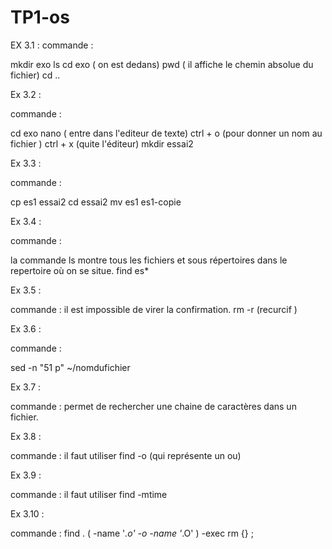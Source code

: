 # TP1-os

EX 3.1 :
commande : 

mkdir exo
ls
cd exo ( on est dedans)
pwd ( il affiche le chemin absolue du fichier)
cd ..

           
Ex 3.2 :

commande :

cd exo
nano ( entre dans l'editeur de texte)
ctrl + o (pour donner un nom au fichier )
ctrl + x (quite l'éditeur)
mkdir essai2

Ex 3.3 :

commande :

cp es1 essai2
cd essai2
mv es1 es1-copie

Ex 3.4 :

commande :

la commande ls montre tous les fichiers et sous répertoires dans le repertoire où on se situe.
find es*

Ex 3.5 :

commande :
il est impossible de virer la confirmation.
rm -r (recurcif )

Ex 3.6 :

commande :

sed -n "51 p" ~/nomdufichier


Ex 3.7 :

commande :
permet de rechercher une chaine de caractères dans un fichier.


Ex 3.8 :

commande : 
il faut utiliser find -o (qui représente un ou)

Ex 3.9 :

commande : 
il faut utiliser find -mtime

Ex 3.10 :

commande : 
find . \( -name '*.o' -o -name '*.O' \) -exec rm {} \; 
















